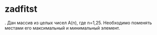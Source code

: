 # zadfitst
. Дан массив из целых чисел A(n), где n=1,25. Необходимо
поменять местами его максимальный и минимальный элемент.
